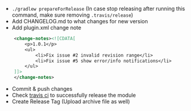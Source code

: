* `./gradlew prepareForRelease` (In case stop releasing after running this command, make sure removing `.travis/release`)
* Add CHANGELOG.md to what changes for new version
* Add plugin.xml change note
```xml
    <change-notes><![CDATA[
        <p>1.0.1</p>
        <ul>
            <li>Fix issue #2 invalid revision range</li>
            <li>Fix issue #5 show error/info notifications</li>
        </ul>
    ]]>
    </change-notes>
```
* Commit & push changes
* Check [travis ci](https://travis-ci.org/shiraji/permissions-dispatcher-plugin) to successfully release the module
* Create Release Tag (Upload archive file as well)